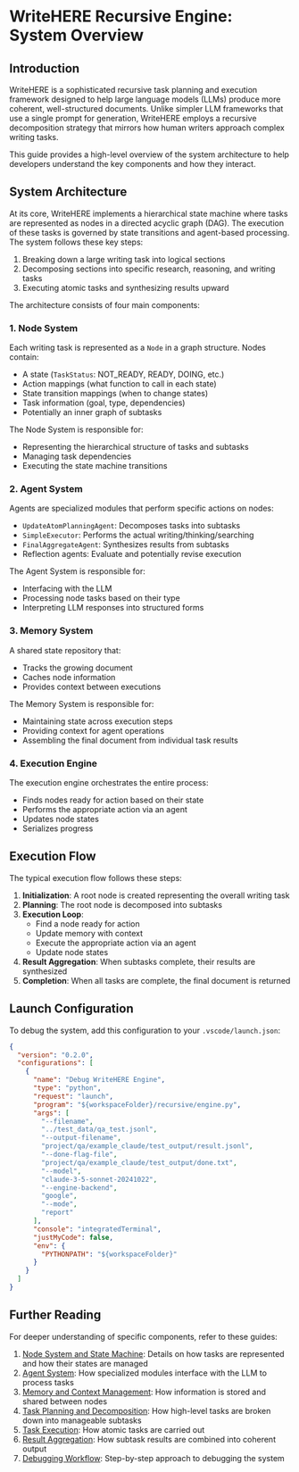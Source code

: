 # WriteHERE Recursive Engine: System Overview

## Introduction

WriteHERE is a sophisticated recursive task planning and execution framework designed to help large language models (LLMs) produce more coherent, well-structured documents. Unlike simpler LLM frameworks that use a single prompt for generation, WriteHERE employs a recursive decomposition strategy that mirrors how human writers approach complex writing tasks.

This guide provides a high-level overview of the system architecture to help developers understand the key components and how they interact.

## System Architecture

At its core, WriteHERE implements a hierarchical state machine where tasks are represented as nodes in a directed acyclic graph (DAG). The execution of these tasks is governed by state transitions and agent-based processing. The system follows these key steps:

1. Breaking down a large writing task into logical sections
2. Decomposing sections into specific research, reasoning, and writing tasks
3. Executing atomic tasks and synthesizing results upward

The architecture consists of four main components:

### 1. Node System

Each writing task is represented as a `Node` in a graph structure. Nodes contain:

- A state (`TaskStatus`: NOT_READY, READY, DOING, etc.)
- Action mappings (what function to call in each state)
- State transition mappings (when to change states)
- Task information (goal, type, dependencies)
- Potentially an inner graph of subtasks

The Node System is responsible for:

- Representing the hierarchical structure of tasks and subtasks
- Managing task dependencies
- Executing the state machine transitions

### 2. Agent System

Agents are specialized modules that perform specific actions on nodes:

- `UpdateAtomPlanningAgent`: Decomposes tasks into subtasks
- `SimpleExecutor`: Performs the actual writing/thinking/searching
- `FinalAggregateAgent`: Synthesizes results from subtasks
- Reflection agents: Evaluate and potentially revise execution

The Agent System is responsible for:

- Interfacing with the LLM
- Processing node tasks based on their type
- Interpreting LLM responses into structured forms

### 3. Memory System

A shared state repository that:

- Tracks the growing document
- Caches node information
- Provides context between executions

The Memory System is responsible for:

- Maintaining state across execution steps
- Providing context for agent operations
- Assembling the final document from individual task results

### 4. Execution Engine

The execution engine orchestrates the entire process:

- Finds nodes ready for action based on their state
- Performs the appropriate action via an agent
- Updates node states
- Serializes progress

## Execution Flow

The typical execution flow follows these steps:

1. **Initialization**: A root node is created representing the overall writing task
2. **Planning**: The root node is decomposed into subtasks
3. **Execution Loop**:
   - Find a node ready for action
   - Update memory with context
   - Execute the appropriate action via an agent
   - Update node states
4. **Result Aggregation**: When subtasks complete, their results are synthesized
5. **Completion**: When all tasks are complete, the final document is returned

## Launch Configuration

To debug the system, add this configuration to your `.vscode/launch.json`:

```json
{
  "version": "0.2.0",
  "configurations": [
    {
      "name": "Debug WriteHERE Engine",
      "type": "python",
      "request": "launch",
      "program": "${workspaceFolder}/recursive/engine.py",
      "args": [
        "--filename",
        "../test_data/qa_test.jsonl",
        "--output-filename",
        "project/qa/example_claude/test_output/result.jsonl",
        "--done-flag-file",
        "project/qa/example_claude/test_output/done.txt",
        "--model",
        "claude-3-5-sonnet-20241022",
        "--engine-backend",
        "google",
        "--mode",
        "report"
      ],
      "console": "integratedTerminal",
      "justMyCode": false,
      "env": {
        "PYTHONPATH": "${workspaceFolder}"
      }
    }
  ]
}
```

## Further Reading

For deeper understanding of specific components, refer to these guides:

1. [Node System and State Machine](02-node-system.md): Details on how tasks are represented and how their states are managed
2. [Agent System](03-agent-system.md): How specialized modules interface with the LLM to process tasks
3. [Memory and Context Management](04-memory-system.md): How information is stored and shared between nodes
4. [Task Planning and Decomposition](05-task-planning.md): How high-level tasks are broken down into manageable subtasks
5. [Task Execution](06-task-execution.md): How atomic tasks are carried out
6. [Result Aggregation](07-result-aggregation.md): How subtask results are combined into coherent output
7. [Debugging Workflow](08-debugging-workflow.md): Step-by-step approach to debugging the system
